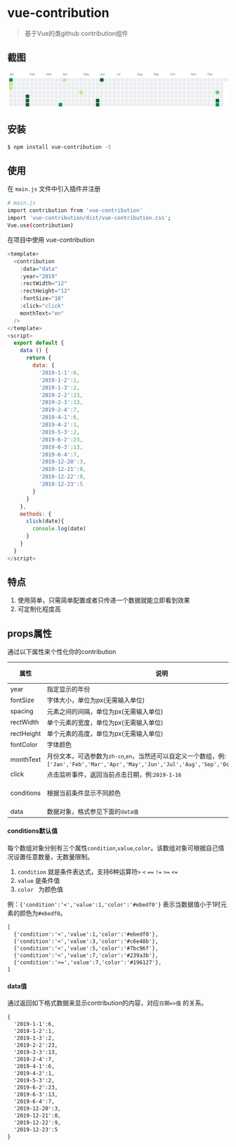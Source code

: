 # vue-contribution

> 基于Vue的类github contribution组件

## 截图
<img src="https://github.com/QQOQ/vue-contribution/raw/master/public/img/test.png" alt="vue-contribution" width="750">

## 安装

``` bash
$ npm install vue-contribution -S
```
## 使用

在 `main.js` 文件中引入插件并注册

``` bash
# main.js
import contribution from 'vue-contribution'
import 'vue-contribution/dist/vue-contribution.css';
Vue.use(contribution)
```

在项目中使用 vue-contribution

```js
<template>
  <contribution
    :data="data"
    :year="2019"
    :rectWidth="12"
    :rectHeight="12"
    :fontSize="10"
    :click="click"
    monthText="en"
  />
</template>
<script>
  export default {
    data () {
      return {
        data: {
          '2019-1-1':6,
          '2019-1-2':1,
          '2019-1-3':2,
          '2019-2-2':23,
          '2019-2-3':13,
          '2019-2-4':7,
          '2019-4-1':6,
          '2019-4-2':1,
          '2019-5-3':2,
          '2019-6-2':23,
          '2019-6-3':13,
          '2019-6-4':7,
          '2019-12-20':3,
          '2019-12-21':0,
          '2019-12-22':9,
          '2019-12-23':5
      	}
      }
    },
    methods: {
      click(date){
        console.log(date)
      }
    }
  }
</script>
```

## 特点
1. 使用简单，只需简单配置或者只传递一个数据就能立即看到效果
2. 可定制化程度高

## props属性
通过以下属性来个性化你的contribution

| 属性  | 说明  | 类型  | 默认值  | 必须  |
| ------------ | ------------ | ------------ | ------------ | ------------ |
| year  | 指定显示的年份  | Number  | 本年  | 否  |
| fontSize  | 字体大小，单位为px(无需输入单位)  | Number  | 10  | 否  |
| spacing  | 元素之间的间隔，单位为px(无需输入单位)  | Number  | 2  | 否  |
| rectWidth  | 单个元素的宽度，单位为px(无需输入单位)  | Number  | 12  | 否  |
| rectHeight  | 单个元素的高度，单位为px(无需输入单位)  | Number  | 12  | 否  |
| fontColor | 字体颜色  | String  | #767676  | 否  |
| monthText  | 月份文本，可选参数为`zh-cn`,`en`，当然还可以自定义一个数组，例:`['Jan','Feb','Mar','Apr','May','Jun','Jul','Aug','Sep','Oct','Nov','Dec']`  | String, Array  | zh-cn  | 否  |
| click  | 点击监听事件，返回当前点击日期，例:`2019-1-16`  | Function  | -  | 否  |
| conditions | 根据当前条件显示不同颜色  | Array  | 参见下面的`conditions默认值`  | 否  |
| data | 数据对象，格式参见下面的`data值`  | Object  | 无  | 是  |

#### conditions默认值
每个数组对象分别有三个属性`condition`,`value`,`color`。该数组对象可根据自己情况设置任意数量，无数量限制。
1. `condition` 就是条件表达式，支持6种运算符`>` `<` `==` `!=` `>=` `<=`
2. `value` 是条件值
3. `color ` 为颜色值

例：`{'condition':'<','value':1,'color':'#ebedf0'}` 表示当数据值小于1时元素的颜色为`#ebedf0`。

```
[
  {'condition':'<','value':1,'color':'#ebedf0'},
  {'condition':'<','value':3,'color':'#c6e48b'},
  {'condition':'<','value':5,'color':'#7bc96f'},
  {'condition':'<','value':7,'color':'#239a3b'},
  {'condition':'>=','value':7,'color':'#196127'},
]
```

#### data值
通过返回如下格式数据来显示contribution的内容，对应`日期=>值` 的关系。
```
{
  '2019-1-1':6,
  '2019-1-2':1,
  '2019-1-3':2,
  '2019-2-2':23,
  '2019-2-3':13,
  '2019-2-4':7,
  '2019-4-1':6,
  '2019-4-2':1,
  '2019-5-3':2,
  '2019-6-2':23,
  '2019-6-3':13,
  '2019-6-4':7,
  '2019-12-20':3,
  '2019-12-21':0,
  '2019-12-22':9,
  '2019-12-23':5
}
```